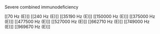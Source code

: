 Severe combined immunodeficiency

[[70 Hz (E)]]
[[240 Hz (E)]]
[[35190 Hz (E)]]
[[150000 Hz (E)]]
[[375000 Hz (E)]]
[[477500 Hz (E)]]
[[527000 Hz (E)]]
[[662710 Hz (E)]]
[[749000 Hz (E)]]
[[969670 Hz (E)]]